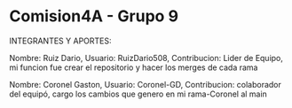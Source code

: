 # Comision4A - Grupo 9
INTEGRANTES Y APORTES:

Nombre: Ruiz Dario, Usuario: RuizDario508, Contribucion: Lider de Equipo, mi funcion fue crear el repositorio y hacer los merges de cada rama

Nombre: Coronel Gaston, Usuario: Coronel-GD, Contribucion: colaborador del equipó, cargo los cambios que genero en mi rama-Coronel al main
